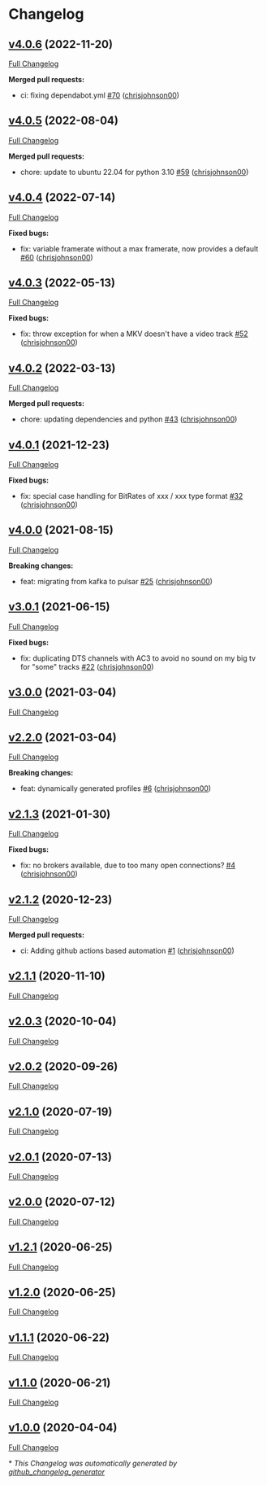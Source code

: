 # Changelog

## [v4.0.6](https://github.com/chrisjohnson00/handbrake-k8s/tree/v4.0.6) (2022-11-20)

[Full Changelog](https://github.com/chrisjohnson00/handbrake-k8s/compare/v4.0.5...v4.0.6)

**Merged pull requests:**

- ci: fixing dependabot.yml [\#70](https://github.com/chrisjohnson00/handbrake-k8s/pull/70) ([chrisjohnson00](https://github.com/chrisjohnson00))

## [v4.0.5](https://github.com/chrisjohnson00/handbrake-k8s/tree/v4.0.5) (2022-08-04)

[Full Changelog](https://github.com/chrisjohnson00/handbrake-k8s/compare/v4.0.4...v4.0.5)

**Merged pull requests:**

- chore: update to ubuntu 22.04 for python 3.10 [\#59](https://github.com/chrisjohnson00/handbrake-k8s/pull/59) ([chrisjohnson00](https://github.com/chrisjohnson00))

## [v4.0.4](https://github.com/chrisjohnson00/handbrake-k8s/tree/v4.0.4) (2022-07-14)

[Full Changelog](https://github.com/chrisjohnson00/handbrake-k8s/compare/v4.0.3...v4.0.4)

**Fixed bugs:**

- fix: variable framerate without a max framerate, now provides a default [\#60](https://github.com/chrisjohnson00/handbrake-k8s/pull/60) ([chrisjohnson00](https://github.com/chrisjohnson00))

## [v4.0.3](https://github.com/chrisjohnson00/handbrake-k8s/tree/v4.0.3) (2022-05-13)

[Full Changelog](https://github.com/chrisjohnson00/handbrake-k8s/compare/v4.0.2...v4.0.3)

**Fixed bugs:**

- fix: throw exception for when a MKV doesn't have a video track [\#52](https://github.com/chrisjohnson00/handbrake-k8s/pull/52) ([chrisjohnson00](https://github.com/chrisjohnson00))

## [v4.0.2](https://github.com/chrisjohnson00/handbrake-k8s/tree/v4.0.2) (2022-03-13)

[Full Changelog](https://github.com/chrisjohnson00/handbrake-k8s/compare/v4.0.1...v4.0.2)

**Merged pull requests:**

- chore: updating dependencies and python [\#43](https://github.com/chrisjohnson00/handbrake-k8s/pull/43) ([chrisjohnson00](https://github.com/chrisjohnson00))

## [v4.0.1](https://github.com/chrisjohnson00/handbrake-k8s/tree/v4.0.1) (2021-12-23)

[Full Changelog](https://github.com/chrisjohnson00/handbrake-k8s/compare/v4.0.0...v4.0.1)

**Fixed bugs:**

- fix: special case handling for BitRates of xxx / xxx type format [\#32](https://github.com/chrisjohnson00/handbrake-k8s/pull/32) ([chrisjohnson00](https://github.com/chrisjohnson00))

## [v4.0.0](https://github.com/chrisjohnson00/handbrake-k8s/tree/v4.0.0) (2021-08-15)

[Full Changelog](https://github.com/chrisjohnson00/handbrake-k8s/compare/v3.0.1...v4.0.0)

**Breaking changes:**

- feat: migrating from kafka to pulsar [\#25](https://github.com/chrisjohnson00/handbrake-k8s/pull/25) ([chrisjohnson00](https://github.com/chrisjohnson00))

## [v3.0.1](https://github.com/chrisjohnson00/handbrake-k8s/tree/v3.0.1) (2021-06-15)

[Full Changelog](https://github.com/chrisjohnson00/handbrake-k8s/compare/v3.0.0...v3.0.1)

**Fixed bugs:**

- fix: duplicating DTS channels with AC3 to avoid no sound on my big tv for "some" tracks [\#22](https://github.com/chrisjohnson00/handbrake-k8s/pull/22) ([chrisjohnson00](https://github.com/chrisjohnson00))

## [v3.0.0](https://github.com/chrisjohnson00/handbrake-k8s/tree/v3.0.0) (2021-03-04)

[Full Changelog](https://github.com/chrisjohnson00/handbrake-k8s/compare/v2.2.0...v3.0.0)

## [v2.2.0](https://github.com/chrisjohnson00/handbrake-k8s/tree/v2.2.0) (2021-03-04)

[Full Changelog](https://github.com/chrisjohnson00/handbrake-k8s/compare/v2.1.3...v2.2.0)

**Breaking changes:**

- feat: dynamically generated profiles [\#6](https://github.com/chrisjohnson00/handbrake-k8s/pull/6) ([chrisjohnson00](https://github.com/chrisjohnson00))

## [v2.1.3](https://github.com/chrisjohnson00/handbrake-k8s/tree/v2.1.3) (2021-01-30)

[Full Changelog](https://github.com/chrisjohnson00/handbrake-k8s/compare/v2.1.2...v2.1.3)

**Fixed bugs:**

- fix: no brokers available, due to too many open connections? [\#4](https://github.com/chrisjohnson00/handbrake-k8s/pull/4) ([chrisjohnson00](https://github.com/chrisjohnson00))

## [v2.1.2](https://github.com/chrisjohnson00/handbrake-k8s/tree/v2.1.2) (2020-12-23)

[Full Changelog](https://github.com/chrisjohnson00/handbrake-k8s/compare/v2.1.1...v2.1.2)

**Merged pull requests:**

- ci: Adding github actions based automation [\#1](https://github.com/chrisjohnson00/handbrake-k8s/pull/1) ([chrisjohnson00](https://github.com/chrisjohnson00))

## [v2.1.1](https://github.com/chrisjohnson00/handbrake-k8s/tree/v2.1.1) (2020-11-10)

[Full Changelog](https://github.com/chrisjohnson00/handbrake-k8s/compare/v2.0.3...v2.1.1)

## [v2.0.3](https://github.com/chrisjohnson00/handbrake-k8s/tree/v2.0.3) (2020-10-04)

[Full Changelog](https://github.com/chrisjohnson00/handbrake-k8s/compare/v2.0.2...v2.0.3)

## [v2.0.2](https://github.com/chrisjohnson00/handbrake-k8s/tree/v2.0.2) (2020-09-26)

[Full Changelog](https://github.com/chrisjohnson00/handbrake-k8s/compare/v2.1.0...v2.0.2)

## [v2.1.0](https://github.com/chrisjohnson00/handbrake-k8s/tree/v2.1.0) (2020-07-19)

[Full Changelog](https://github.com/chrisjohnson00/handbrake-k8s/compare/v2.0.1...v2.1.0)

## [v2.0.1](https://github.com/chrisjohnson00/handbrake-k8s/tree/v2.0.1) (2020-07-13)

[Full Changelog](https://github.com/chrisjohnson00/handbrake-k8s/compare/v2.0.0...v2.0.1)

## [v2.0.0](https://github.com/chrisjohnson00/handbrake-k8s/tree/v2.0.0) (2020-07-12)

[Full Changelog](https://github.com/chrisjohnson00/handbrake-k8s/compare/v1.2.1...v2.0.0)

## [v1.2.1](https://github.com/chrisjohnson00/handbrake-k8s/tree/v1.2.1) (2020-06-25)

[Full Changelog](https://github.com/chrisjohnson00/handbrake-k8s/compare/v1.2.0...v1.2.1)

## [v1.2.0](https://github.com/chrisjohnson00/handbrake-k8s/tree/v1.2.0) (2020-06-25)

[Full Changelog](https://github.com/chrisjohnson00/handbrake-k8s/compare/v1.1.1...v1.2.0)

## [v1.1.1](https://github.com/chrisjohnson00/handbrake-k8s/tree/v1.1.1) (2020-06-22)

[Full Changelog](https://github.com/chrisjohnson00/handbrake-k8s/compare/v1.1.0...v1.1.1)

## [v1.1.0](https://github.com/chrisjohnson00/handbrake-k8s/tree/v1.1.0) (2020-06-21)

[Full Changelog](https://github.com/chrisjohnson00/handbrake-k8s/compare/v1.0.0...v1.1.0)

## [v1.0.0](https://github.com/chrisjohnson00/handbrake-k8s/tree/v1.0.0) (2020-04-04)

[Full Changelog](https://github.com/chrisjohnson00/handbrake-k8s/compare/2096ffe17bd052115987890ca146a4c2f292caca...v1.0.0)



\* *This Changelog was automatically generated by [github_changelog_generator](https://github.com/github-changelog-generator/github-changelog-generator)*

